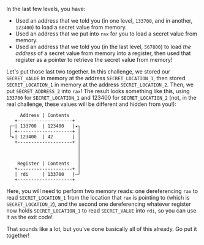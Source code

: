 In the last few levels, you have:

- Used an address that we told you (in one level, `133700`, and in another, `123400`) to load a secret value from memory.
- Used an address that we put into `rax` for you to load a secret value from memory.
- Used an address that we told you (in the last level, `567800`) to load _the address_ of a secret value from memory into a register, then used that register as a pointer to retrieve the secret value from memory!

Let's put those last two together.
In this challenge, we stored our `SECRET_VALUE` in memory at the address `SECRET_LOCATION_1`, then stored `SECRET_LOCATION_1` in memory at the address `SECRET_LOCATION_2`.
Then, we put `SECRET_ADDRESS_2` into `rax`!
The result looks something like this, using `133700` for `SECRET_LOCATION_1` and 123400 for `SECRET_LOCATION_2` (not, in the real challenge, these values will be different and hidden from you!):

```text
     Address | Contents
   +--------------------+
 ┌─| 133700  | 123400   |◂┐
 │ +--------------------+ │
 └▸| 123400  | 42       | │
   +--------------------+ │
                          │
                          │
                          │
    Register | Contents   │
   +--------------------+ │
   | rdi     | 133700   |─┘
   +--------------------+
```

Here, you will need to perform two memory reads: one dereferencing `rax` to read `SECRET_LOCATION_1` from the location that `rax` is pointing to (which is `SECRET_LOCATION_2`), and the second one dereferencing whatever register now holds `SECRET_LOCATION_1` to read `SECRET_VALUE` into `rdi`, so you can use it as the exit code!

That sounds like a lot, but you've done basically all of this already.
Go put it together!
